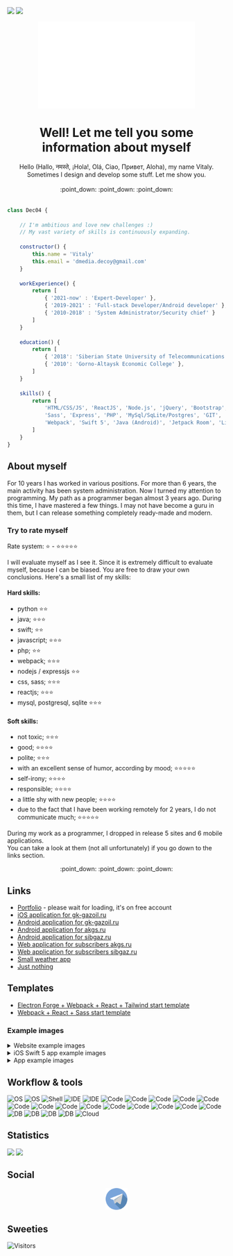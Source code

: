 <img src="https://github.com/dec04/dec04/workflows/Update%20README/badge.svg">
<img src="https://wakatime.com/badge/user/55d629e7-3f84-4886-8bd6-1be0a98f8eec.svg">

<p align="center">
    <img align="center" height="200" src="https://raw.githubusercontent.com/dec04/dec04/master/imgs/animLogo2.gif" />
</p>

<h1 align="center">Well! Let me tell you some information about myself</h1>

<p align="center">
Hello (Hallo, नमस्ते, ¡Hola!, Olá, Ciao, Привет, Aloha), my name Vitaly.<br>Sometimes I design and develop some stuff. Let me show you.<br><br>
:point_down: :point_down: :point_down:
</p>

```js

class Dec04 {

    // I'm ambitious and love new challenges :)
    // My vast variety of skills is continuously expanding.
    
    constructor() {
        this.name = 'Vitaly'
        this.email = 'dmedia.decoy@gmail.com'
    }

    workExperience() {
        return [
            { '2021-now' : 'Expert-Developer' },
            { '2019-2021' : 'Full-stack Developer/Android developer' },
            { '2010-2018' : 'System Administrator/Security chief' }
        ]
    }

    education() {
        return [
            { '2018': 'Siberian State University of Telecommunications and Informatics' },
            { '2010': 'Gorno-Altaysk Economic College' },
        ]
    }

    skills() {
        return [
            'HTML/CSS/JS', 'ReactJS', 'Node.js', 'jQuery', 'Bootstrap',
            'Sass', 'Express', 'PHP', 'MySql/SqLite/Postgres', 'GIT',
            'Webpack', 'Swift 5', 'Java (Android)', 'Jetpack Room', 'Linux'
        ]
    }
}

```

## About myself

For 10 years I has worked in various positions. For more than 6 years, the main activity 
has been system administration. Now I turned my attention to programming. My path as a 
programmer began almost 3 years ago. During this time, I have mastered a few things. 
I may not have become a guru in them, but I can release something completely ready-made 
and modern.

### Try to rate myself

Rate system: :star: - :star::star::star::star::star:

I will evaluate myself as I see it. Since it is extremely difficult to evaluate myself, because I can be biased. 
You are free to draw your own conclusions. Here's a small list of my skills:

#### Hard skills:

  - python                                          :star::star:
  - java;                                           :star::star::star:
  - swift;                                          :star::star:
  - javascript;                                     :star::star::star:
  - php;                                            :star::star:
  - webpack;                                        :star::star::star:
  - nodejs / expressjs                              :star::star:
  - css, sass;                                      :star::star::star:
  - reactjs;                                        :star::star::star:
  - mysql, postgresql, sqlite                       :star::star::star:

#### Soft skills:
  - not toxic;                                      :star::star::star:
  - good;                                           :star::star::star::star:
  - polite;                                         :star::star::star:
  - with an excellent sense of humor, 
  according by mood;                                :star::star::star::star::star:
  - self-irony;                                     :star::star::star::star:
  - responsible;                                    :star::star::star::star:
  - a little shy with new people;                   :star::star::star::star:
  - due to the fact that I have been working 
  remotely for 2 years, I do not communicate much;  :star::star::star::star::star:
  
  During my work as a programmer, I dropped in release 5 sites and 6 mobile applications. <br>
  You can take a look at them (not all unfortunately) if you go down to the links section.<br>
  
  <p align="center">:point_down: :point_down: :point_down:</p>

## Links

 - [Portfolio](https://dec04-pf.herokuapp.com/) - please wait for loading, it's on free account
 - [iOS application for gk-gazoil.ru](https://apps.apple.com/ru/app/%D0%B3%D0%B0%D0%B7%D0%BE%D0%B9%D0%BB/id1576812948)
 - [Android application for gk-gazoil.ru](https://play.google.com/store/apps/details?id=ru.gkgazoil)
 - [Android application for akgs.ru](https://play.google.com/store/apps/details?id=com.decoy.gasbaloonapp.a)
 - [Android application for sibgaz.ru](https://play.google.com/store/apps/details?id=com.decoy.gasbaloonapp.n)
 - [Web application for subscribers akgs.ru](https://altaygaz22.ru/)
 - [Web application for subscribers sibgaz.ru](https://sibgaz.ru/gaz/)
 - [Small weather app](https://weather-04.netlify.app/)
 - [Just nothing](https://dribble-04.netlify.app/)

## Templates

 - [Electron Forge + Webpack + React + Tailwind start template](https://github.com/dec04/electron-forge-react-tailwind-base-template)
 - [Webpack + React + Sass start template](https://github.com/dec04/webpack-base-app)

### Example images

<details>
  <summary>Website example images</summary>
  
<p align="center">
    <kbd>
        <img src="https://raw.githubusercontent.com/dec04/dec04/master/website/webMockup3Blurred.jpg" 
        data-canonical-src="https://raw.githubusercontent.com/dec04/dec04/master/website/webMockup3Blurred.jpg" 
        height="500" />
    </kbd>
    <kbd>
        <img src="https://raw.githubusercontent.com/dec04/dec04/master/website/webMockup4Blurred.jpg" 
        data-canonical-src="https://raw.githubusercontent.com/dec04/dec04/master/website/webMockup4Blurred.jpg" 
        height="500" />
    </kbd>
    <kbd>
        <img src="https://raw.githubusercontent.com/dec04/dec04/master/website/webMockup5Blurred.jpg" 
        data-canonical-src="https://raw.githubusercontent.com/dec04/dec04/master/website/webMockup5Blurred.jpg" 
        height="500" />
    </kbd>
</p>
</details>

<details>
  <summary>iOS Swift 5 app example images</summary>
  
<p align="center">
    <kbd>
        <img src="https://raw.githubusercontent.com/dec04/dec04/master/imgs/1.jpg" 
        data-canonical-src="https://raw.githubusercontent.com/dec04/dec04/master/imgs/1.jpg" 
        height="500" />
    </kbd>
    <kbd>
        <img src="https://raw.githubusercontent.com/dec04/dec04/master/imgs/2.jpg" 
        data-canonical-src="https://raw.githubusercontent.com/dec04/dec04/master/imgs/2.jpg" 
        height="500" />
    </kbd>
    <kbd>
        <img src="https://raw.githubusercontent.com/dec04/dec04/master/imgs/3.jpg" 
        data-canonical-src="https://raw.githubusercontent.com/dec04/dec04/master/imgs/3.jpg" 
        height="500" />
    </kbd>
    <kbd>
        <img src="https://raw.githubusercontent.com/dec04/dec04/master/imgs/4.jpg" 
        data-canonical-src="https://raw.githubusercontent.com/dec04/dec04/master/imgs/4.jpg" 
        height="500" />
    </kbd>
    <kbd>
        <img src="https://raw.githubusercontent.com/dec04/dec04/master/imgs/5.jpg" 
        data-canonical-src="https://raw.githubusercontent.com/dec04/dec04/master/imgs/5.jpg" 
        height="500" />
    </kbd>
    <kbd>
        <img src="https://raw.githubusercontent.com/dec04/dec04/master/imgs/6.jpg" 
        data-canonical-src="https://raw.githubusercontent.com/dec04/dec04/master/imgs/6.jpg" 
        height="500" />
    </kbd>
    <kbd>
        <img src="https://raw.githubusercontent.com/dec04/dec04/master/imgs/7.jpg" 
        data-canonical-src="https://raw.githubusercontent.com/dec04/dec04/master/imgs/7.jpg" 
        height="500" />
    </kbd>
    <kbd>
        <img src="https://raw.githubusercontent.com/dec04/dec04/master/imgs/8.jpg" 
        data-canonical-src="https://raw.githubusercontent.com/dec04/dec04/master/imgs/8.jpg" 
        height="500" />
    </kbd>
    <kbd>
        <img src="https://raw.githubusercontent.com/dec04/dec04/master/imgs/9.jpg" 
        data-canonical-src="https://raw.githubusercontent.com/dec04/dec04/master/imgs/9.jpg" 
        height="500" />
    </kbd>
</p>
</details>

<details>
  <summary>App example images</summary>
  
<p align="center">
    <kbd>
        <img src="https://raw.githubusercontent.com/dec04/dec04/master/app/Screenshot_20201019-123753_%20%20.jpg" 
        data-canonical-src="https://raw.githubusercontent.com/dec04/dec04/master/app/Screenshot_20201019-123753_%20%20.jpg" 
        height="500" />
    </kbd>
    <kbd>
        <img src="https://raw.githubusercontent.com/dec04/dec04/master/app/Screenshot_20201019-123827_%20%20.jpg" 
        data-canonical-src="https://raw.githubusercontent.com/dec04/dec04/master/app/Screenshot_20201019-123827_%20%20.jpg" 
        height="500" />
    </kbd>
    <kbd>
        <img src="https://raw.githubusercontent.com/dec04/dec04/master/app/Screenshot_20201019-123837_%20%20.jpg" 
        data-canonical-src="https://raw.githubusercontent.com/dec04/dec04/master/app/Screenshot_20201019-123837_%20%20.jpg" 
        height="500" />
    </kbd>
    <kbd>
        <img src="https://raw.githubusercontent.com/dec04/dec04/master/app/Screenshot_20201019-124028_%20%20.jpg" 
        data-canonical-src="https://raw.githubusercontent.com/dec04/dec04/master/app/Screenshot_20201019-124028_%20%20.jpg" 
        height="500" />
    </kbd>
    <kbd>
        <img src="https://raw.githubusercontent.com/dec04/dec04/master/app/Screenshot_20201019-124037_%20%20.jpg" 
        data-canonical-src="https://raw.githubusercontent.com/dec04/dec04/master/app/Screenshot_20201019-124037_%20%20.jpg" 
        height="500" />
    </kbd>
</p>
</details>

## Workflow & tools

![OS](https://img.shields.io/badge/OS-Ubuntu%2019.10-dd4814?style=for-the-badge)
![OS](https://img.shields.io/badge/OS-Windows%2011-0074cd?style=for-the-badge)
![Shell](https://img.shields.io/badge/Shell-bash-3c4548?style=for-the-badge)
![IDE](https://img.shields.io/badge/IDE-IntellijIdea-8451ee?style=for-the-badge)
![IDE](https://img.shields.io/badge/IDE-Android%20studio-51f190?style=for-the-badge)
![Code](https://img.shields.io/badge/Code-python-234c6e?style=for-the-badge)
![Code](https://img.shields.io/badge/Code-java-d00000?style=for-the-badge)
![Code](https://img.shields.io/badge/Code-javascript-efd81f?style=for-the-badge)
![Code](https://img.shields.io/badge/Code-php-7377ad?style=for-the-badge)
![Code](https://img.shields.io/badge/Code-swift%205-%23f5843c?style=for-the-badge)
![Code](https://img.shields.io/badge/Code-css-244bdd?style=for-the-badge)
![Code](https://img.shields.io/badge/Code-sass-c66394?style=for-the-badge)
![Code](https://img.shields.io/badge/Code-reactjs-5ed3f3?style=for-the-badge)
![Code](https://img.shields.io/badge/Code-bootstrap%204-533a77?style=for-the-badge)
![Code](https://img.shields.io/badge/Code-tailwindcss-2fb4c6?style=for-the-badge)
![Code](https://img.shields.io/badge/Code-webpack-2374ba?style=for-the-badge)
![Code](https://img.shields.io/badge/Code-java-df4e3a?style=for-the-badge)
![Code](https://img.shields.io/badge/Code-nodejs-73ab62?style=for-the-badge)
![Code](https://img.shields.io/badge/Code-expressjs-fff?style=for-the-badge)
![DB](https://img.shields.io/badge/Tools-MySql-e06000?style=for-the-badge)
![DB](https://img.shields.io/badge/Tools-Sqlite-3796d1?style=for-the-badge)
![DB](https://img.shields.io/badge/Tools-PostgreSql-32648b?style=for-the-badge)
![DB](https://img.shields.io/badge/Tools-PLSQL-f80000?style=for-the-badge)
![Cloud](https://img.shields.io/badge/Cloud-Heroku-401a99?style=for-the-badge)

## Statistics

<div><img src="https://github-readme-stats.vercel.app/api/top-langs/?username=dec04&theme=buefy&layout=compact" height="200"/>
<img src="https://github-readme-stats.vercel.app/api?username=dec04&count_private=true&hide=prs&show_icons=true&theme=buefy&include_all_commits=true&custom_title=About%20Dec04%20Github%20Profile" height="200"/><div/>

## Social

<p align="center">
    <a rel="noopener" href="https://t.me/Dec_04">
        <img src="https://raw.githubusercontent.com/dec04/dec04/master/svg/telegram.svg" 
        data-canonical-src="https://raw.githubusercontent.com/dec04/dec04/master/svg/telegram.svg" 
        height="50" />
    </a>
</p>

## Sweeties

![Visitors](http://estruyf-github.azurewebsites.net/api/VisitorHit?user=dec04&countColor=%235934c5&labelColor=%23362076)


<!-- Resources -->
<!-- Visitors: https://github.com/estruyf/github-visitors-badge -->
<!-- Icons: https://www.flaticon.com/authors/freepik -->
<!-- GitHub Stats: https://github.com/anuraghazra/github-readme-stats -->
<!-- Shields: https://shields.io/ -->
<!-- Awesome GitHub Profile README: https://github.com/abhisheknaiidu/awesome-github-profile-readme -->

